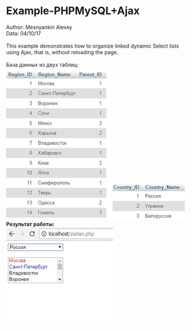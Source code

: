 # Example-PHPMySQL+Ajax
Author: Mesnyankin  Alexey<br>
Data: 04/10/17<br><br>
This example demonstrates how to organize linked dynamic Select lists using Ajax, that is, without reloading the page.<br><br>
База данных из двух таблиц:<br>
<img src="https://github.com/Mesnyankin/Example-PHPMySQL/blob/master/images/classificator_region.JPG" alt="classificator_region.JPG"/>
<img src="https://github.com/Mesnyankin/Example-PHPMySQL/blob/master/images/classificator_country.JPG" alt="lassificator_country.JPG"/>
<br><b>
Результат работы:<br>
<img src="https://github.com/Mesnyankin/Example-PHPMySQL/blob/master/images/main.JPG" alt="main.JPG"/>
